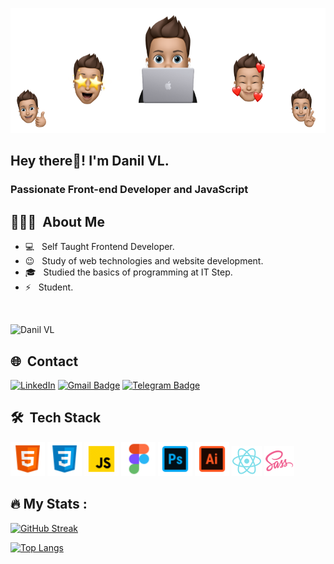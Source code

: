 <p align="center">
  <img src="https://github.com/vndanycode/vndanycode/raw/main/photo__emoji.png" height="200"/>
</p>


<h2> Hey there👋! I'm Danil VL.</h2>
<h3> Passionate Front-end Developer and JavaScript </h3>

## 👨🏻‍💻 &nbsp;About Me 

- 💻 &nbsp; Self Taught Frontend Developer.
- 😉 &nbsp; Study of web technologies and website development.
- 🎓 &nbsp; Studied the basics of programming at IT Step.
- ⚡ &nbsp; Student.

<br>
<p align="left"> 
  <img src="https://komarev.com/ghpvc/?username=vndanycode&label=Profile%20views&color=0e75b6&style=flat-square" alt="Danil VL" />
</p>

## 🌐 &nbsp;Contact

[![LinkedIn](https://img.shields.io/badge/-vndanycode-blue?style=flat-square&logo=linkedin&logoColor=white&link=https://www.linkedin.com/in/danil-vologzhanin/)](https://www.linkedin.com/in/danil-vologzhanin?lipi=urn%3Ali%3Apage%3Ad_flagship3_profile_view_base_contact_details%3B%2Bdpb8F8ZQemUXuvxvEAfaQ%3D%3D)
[![Gmail Badge](https://img.shields.io/badge/-vndanycode@gmail.com-c14438?style=flat-square&logo=Gmail&logoColor=white&link=mailto:vndanycode@gmail.com)](mailto:vndanycode@gmail.com)
[![Telegram Badge](https://img.shields.io/badge/-vndany-1ca0f1?style=flat-square&labelColor=1ca0f1&logo=telegram&logoColor=white&link=https://t.me/vndany)](https://t.me/vndany)

## 🛠 &nbsp;Tech Stack

<p>
    <img alt="Html" title="Html" height="55" width="auto" src="https://github.com/vndanycode/vndanycode/raw/main/img_icons/html-5.png">
    <img alt="CSS" title="CSS" height="55" width="auto" src="https://github.com/vndanycode/vndanycode/raw/main/img_icons/css3.png">
    <img alt="Javascript" title="Javascript" height="55" width="auto" src="https://github.com/vndanycode/vndanycode/raw/main/img_icons/javascript.gif">
    <img alt="Figma" title="Figma" height="55" width="auto" src="https://github.com/vndanycode/vndanycode/raw/main/img_icons/figma.png">
    <img alt="Photoshop" title="Photoshop" height="55" width="auto" src="https://github.com/vndanycode/vndanycode/raw/main/img_icons/photoshop.png">
    <img alt="Illustrator" title="Illustrator" height="55" width="auto" src="https://github.com/vndanycode/vndanycode/raw/main/img_icons/illustrator.png">
    <img alt="React" title="React" height="48" width="auto" src="https://github.com/vndanycode/vndanycode/raw/main/img_icons/react.png">
    <img alt="SASS" title="SASS" height="48" width="auto" src="https://github.com/vndanycode/vndanycode/raw/main/img_icons/sass.png">
</p>


## :fire: My Stats :

[![GitHub Streak](http://github-readme-streak-stats.herokuapp.com?user=vndanycode&theme=dark&background=000000)](https://git.io/streak-stats)

[![Top Langs](https://github-readme-stats.vercel.app/api/top-langs/?username=vndanycode&layout=compact&theme=vision-friendly-dark)](https://github.com/anuraghazra/github-readme-stats)

